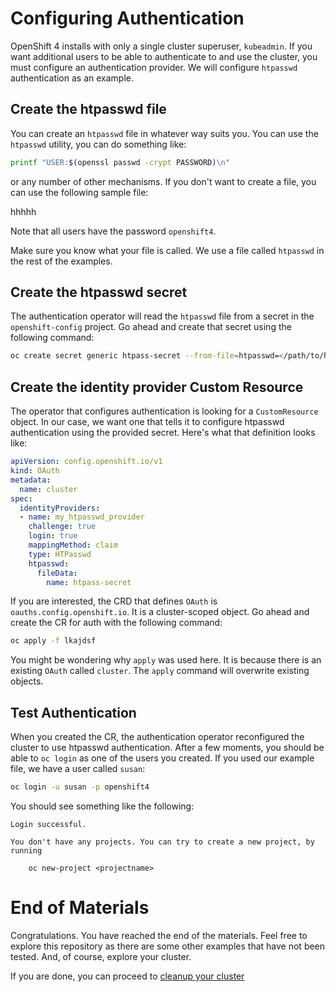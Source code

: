 # Configuring Authentication
OpenShift 4 installs with only a single cluster superuser, `kubeadmin`. If
you want additional users to be able to authenticate to and use the cluster,
you must configure an authentication provider. We will configure `htpasswd`
authentication as an example.

## Create the htpasswd file
You can create an `htpasswd` file in whatever way suits you. You can use the
`htpasswd` utility, you can do something like:

```sh
printf "USER:$(openssl passwd -crypt PASSWORD)\n"
```

or any number of other mechanisms. If you don't want to create a file, you
can use the following sample file:

hhhhh

Note that all users have the password `openshift4`.

Make sure you know what your file is called. We use a file called `htpasswd`
in the rest of the examples.

## Create the htpasswd secret
The authentication operator will read the `htpasswd` file from a secret in
the `openshift-config` project. Go ahead and create that secret using the
following command:

```sh
oc create secret generic htpass-secret --from-file=htpasswd=</path/to/htpasswd> -n openshift-config
```
## Create the identity provider Custom Resource
The operator that configures authentication is looking for a `CustomResource`
object. In our case, we want one that tells it to configure htpasswd
authentication using the provided secret. Here's what that definition looks
like:

```YAML
apiVersion: config.openshift.io/v1
kind: OAuth
metadata:
  name: cluster
spec:
  identityProviders:
  - name: my_htpasswd_provider 
    challenge: true 
    login: true 
    mappingMethod: claim 
    type: HTPasswd
    htpasswd:
      fileData:
        name: htpass-secret 
```

If you are interested, the CRD that defines `OAuth` is
`oauths.config.openshift.io`. It is a cluster-scoped object. Go ahead and
create the CR for auth with the following command:

```sh
oc apply -f lkajdsf
```

You might be wondering why `apply` was used here. It is because there is an
existing `OAuth` called `cluster`. The `apply` command will overwrite
existing objects.

## Test Authentication
When you created the CR, the authentication operator reconfigured the cluster
to use htpasswd authentication. After a few moments, you should be able to
`oc login` as one of the users you created. If you used our example file, we
have a user called `susan`:

```sh
oc login -u susan -p openshift4
```

You should see something like the following:

```
Login successful.

You don't have any projects. You can try to create a new project, by running

    oc new-project <projectname>
```

# End of Materials
Congratulations. You have reached the end of the materials. Feel free to
explore this repository as there are some other examples that have not been
tested. And, of course, explore your cluster.

If you are done, you can proceed to [cleanup your cluster](08-cleanup.md)
